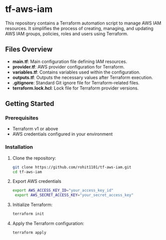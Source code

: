 # tf-aws-iam

This repository contains a Terraform automation script to manage AWS IAM resources. It simplifies the process of creating, managing, and updating AWS IAM groups, policies, roles and users using Terraform.

## Files Overview

- **main.tf**: Main configuration file defining IAM resources.
- **provider.tf**: AWS provider configuration for Terraform.
- **variables.tf**: Contains variables used within the configuration.
- **outputs.tf**: Outputs the necessary values after Terraform execution.
- **.gitignore**: Standard Git ignore file for Terraform-related files.
- **terraform.lock.hcl**: Lock file for Terraform provider versions.

## Getting Started

### Prerequisites

- Terraform v1 or above
- AWS credentials configured in your environment

### Installation

1. Clone the repository:
   ```bash
   git clone https://github.com/rohit1101/tf-aws-iam.git
   cd tf-aws-iam
   ```
2. Export AWS credentials
   ```bash
   export AWS_ACCESS_KEY_ID="your_access_key_id"
    export AWS_SECRET_ACCESS_KEY="your_secret_access_key"
   ```  
3. Initialize Terraform:
   ```bash
   terraform init
   ```
4. Apply the Terraform configuration:
   ```bash
   terraform apply
   ```
